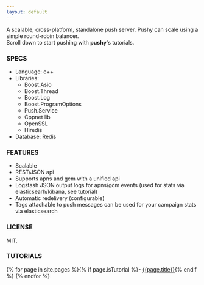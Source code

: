 ```yaml
---
layout: default
---
```


A scalable, cross-platform, standalone push server. Pushy can scale using a simple round-robin balancer.  
Scroll down to start pushing with __pushy__'s tutorials.

### SPECS

* Language: c++
* Libraries:
  - Boost.Asio
  - Boost.Thread
  - Boost.Log
  - Boost.ProgramOptions
  - Push.Service
  - Cppnet lib
  - OpenSSL
  - Hiredis
* Database: Redis

### FEATURES

- Scalable
- REST/JSON api
- Supports apns and gcm with a unified api
- Logstash JSON output logs for apns/gcm events (used for stats via elasticsearh/kibana, see tutorial)
- Automatic redelivery (configurable)
- Tags attachable to push messages can be used for your campaign stats via elasticsearch

### LICENSE

MIT. 


### TUTORIALS
{% for page in site.pages %}{% if page.isTutorial %}- [{{page.title}}]({{site.baseurl}}{{page.url}}){% endif %}
{% endfor %}
